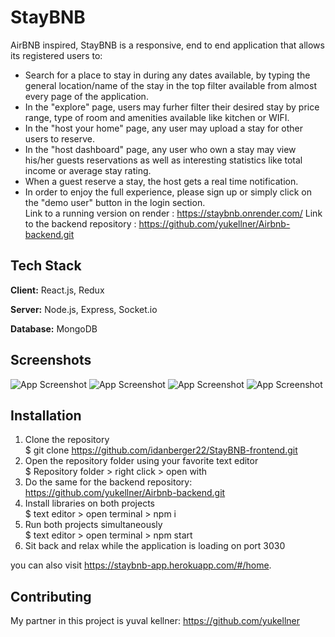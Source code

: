 ﻿
# StayBNB
AirBNB inspired, StayBNB is a responsive, end to end application that allows its registered users to:
* Search for a place to stay in during any dates available, by typing the general location/name of the stay in the top filter available from almost every page of the application.     
* In the "explore" page, users may furher filter their desired stay by price range, type of room and amenities available like kitchen or WIFI.  
* In the "host your home" page, any user may upload a stay for other users to reserve.  
* In the "host dashboard" page, any user who own a stay may view his/her guests reservations as well as interesting statistics like total income or average stay rating.     
* When a guest reserve a stay, the host gets a real time notification.  
* In order to enjoy the full experience, please sign up or simply click on the "demo user" button in the login section.  
Link to a running version on render : https://staybnb.onrender.com/ 
Link to the backend repository : https://github.com/yukellner/Airbnb-backend.git   

## Tech Stack

**Client:** React.js, Redux 

**Server:** Node.js, Express, Socket.io

**Database:** MongoDB

## Screenshots

![App Screenshot](https://res.cloudinary.com/bergerr/image/upload/v1657141519/home_shwqft.png)
![App Screenshot](https://res.cloudinary.com/bergerr/image/upload/v1657141514/explore_qo8otm.png)
![App Screenshot](https://res.cloudinary.com/bergerr/image/upload/v1657141505/dashboard_ozbqkk.png)
![App Screenshot](https://res.cloudinary.com/bergerr/image/upload/v1657141507/home_mobile_ojecvr.jpg)

## Installation
1. Clone the repository  
$ git clone https://github.com/idanberger22/StayBNB-frontend.git  
2. Open the repository folder using your favorite text editor  
$ Repository folder > right click > open with <editor name>  
3. Do the same for the backend repository: https://github.com/yukellner/Airbnb-backend.git  
4. Install libraries on both projects  
$ text editor > open terminal > npm i  
5. Run both projects simultaneously  
$ text editor > open terminal > npm start  
6. Sit back and relax while the application is loading on port 3030  

you can also visit https://staybnb-app.herokuapp.com/#/home.

## Contributing

My partner in this project is yuval kellner:
 https://github.com/yukellner


